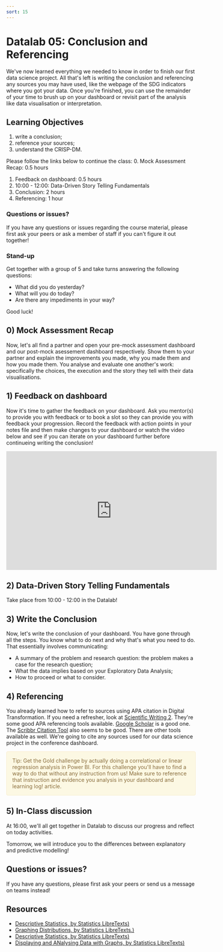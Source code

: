 ```yaml
---
sort: 15
---
```


# Datalab 05: Conclusion and Referencing

We've now learned everything we needed to know in order to finish our first data science project. All that's left is writing the conclusion and referencing any sources you may have used, like the webpage of the SDG indicators where you got your data. Once you're finished, you can use the remainder of your time to brush up on your dashboard or revisit part of the analysis like data visualisation or interpretation.

## Learning Objectives
1. write a conclusion;
2. reference your sources;
3. understand the CRISP-DM.

Please follow the links below to continue the class:
0. Mock Assessment Recap: 0.5 hours
1. Feedback on dashboard: 0.5 hours
2. 10:00 - 12:00: Data-Driven Story Telling Fundamentals
2. Conclusion: 2 hours
3. Referencing: 1 hour

### Questions or issues?
If you have any questions or issues regarding the course material, please first ask your peers or ask a member of staff if you can't figure it out together!

### Stand-up
Get together with a group of 5 and take turns answering the following questions:
- What did you do yesterday?
- What will you do today?
- Are there any impediments in your way?

Good luck!

## 0) Mock Assessment Recap
Now, let's all find a partner and open your pre-mock assessment dashboard and our post-mock asessement dashboard respectively. Show them to your partner and explain the improvements you made, why you made them and how you made them. You analyse and evaluate one another's work: specifically the choices, the execution and the story they tell with their data visualisations.

## 1) Feedback on dashboard
Now it's time to gather the feedback on your dashboard. Ask you mentor(s) to provide you with feedback or to book a slot so they can provide you with feedback your progression. Record the feedback with action points in your notes file and then make changes to your dashboard or watch the video below and see if you can iterate on your dashboard further before continueing writing the conclusion!

<iframe width="560" height="315" src="https://www.youtube.com/embed/AwMFhyH7_5g" title="YouTube video player" frameborder="0" allow="accelerometer; autoplay; clipboard-write; encrypted-media; gyroscope; picture-in-picture" allowfullscreen></iframe>

## 2) Data-Driven Story Telling Fundamentals
Take place from 10:00 - 12:00 in the Datalab!

## 3) Write the Conclusion
Now, let's write the conclusion of your dashboard. You have gone through all the steps. You know what to do next and why that's what you need to do. That essentially involves communicating:
- A summary of the problem and research question: the problem makes a case for the research question;
- What the data implies based on your Exploratory Data Analysis;
- How to proceed or what to consider.


## 4) Referencing
You already learned how to refer to sources using APA citation in Digital Transformation. If you need a refresher, look at [Scientific Writing 2](https://adsai.buas.nl/Study%20Content/Digital%20Transformation/Scientific%20writing%202.html). They're some good APA referencing tools available. [Google Scholar]() is a good one. The [Scribbr Citation Tool](https://www.scribbr.com/apa-citation-generator/) also seems to be good. There are other tools available as well. We're going to cite any sources used for our data science project in the conference dashboard.

<div style="padding: 15px; border: 1px solid transparent; border-color: transparent; margin-bottom: 20px; border-radius: 4px; color: #8a6d3b;; background-color: #fcf8e3; border-color: #faebcc;">
Tip: Get the Gold challenge by actually doing a correlational or linear regression analysis in Power BI. For this challenge you'll have to find a way to do that without any instruction from us! Make sure to reference that instruction and evidence you analysis in your dashboard and learning log!</a> article.
</div>


## 5) In-Class discussion
At 16:00, we'll all get together in Datalab to discuss our progress and reflect on today activities.

Tomorrow, we will introduce you to the differences between explanatory and predictive modelling!


## Questions or issues?
If you have any questions, please first ask your peers or send us a message on teams instead!

## Resources
- [Descriptive Statistics, by Statistics LibreTexts)](https://statics.teams.cdn.office.net/evergreen-assets/safelinks/1/atp-safelinks.html?url=https%3A%2F%2Fstats.libretexts.org%2FBookshelves%2FIntroductory_Statistics%2FBook%253A_Introductory_Statistics_(OpenStax)%2F02%253A_Descriptive_Statistics)
- [Graphing Distributions, by Statistics LibreTexts.)](https://statics.teams.cdn.office.net/evergreen-assets/safelinks/1/atp-safelinks.html?url=https%3A%2F%2Fstats.libretexts.org%2FBookshelves%2FIntroductory_Statistics%2FBook%253A_Introductory_Statistics_(Lane)%2F02%253A_Graphing_Distributions)
-  [Descriptive Statistics, by Statistics LibreTexts)](https://statics.teams.cdn.office.net/evergreen-assets/safelinks/1/atp-safelinks.html?url=https%3A%2F%2Fstats.libretexts.org%2FBookshelves%2FIntroductory_Statistics%2FBook%253A_Introductory_Statistics_(Shafer_and_Zhang)%2F02%253A_Descriptive_Statistics)
 - [Displaying and ANalysing Data with Graphs, by Statistics LibreTexts)](https://statics.teams.cdn.office.net/evergreen-assets/safelinks/1/atp-safelinks.html?url=https%3A%2F%2Fstats.libretexts.org%2FBookshelves%2FIntroductory_Statistics%2FBook%253A_Inferential_Statistics_and_Probability_-_A_Holistic_Approach_(Geraghty)%2F02%253A_Displaying_and_Analyzing_Data_with_Graphs)
